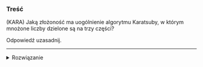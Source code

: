 ### Treść
(KARA)
Jaką złożoność ma uogólnienie algorytmu Karatsuby, w którym mnożone liczby dzielone są na trzy części? 

Odpowiedź uzasadnij.


------
<details><summary>Rozwiązanie</summary>
<p>
     

Szkic dowodu.

![image](https://user-images.githubusercontent.com/11476062/62970648-45202700-be10-11e9-8855-d23170c7d0b8.png)

zrobione przez Wojciech ”Sushi” Jasiński

